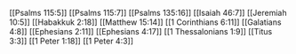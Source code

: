 [[Psalms 115:5]]
[[Psalms 115:7]]
[[Psalms 135:16]]
[[Isaiah 46:7]]
[[Jeremiah 10:5]]
[[Habakkuk 2:18]]
[[Matthew 15:14]]
[[1 Corinthians 6:11]]
[[Galatians 4:8]]
[[Ephesians 2:11]]
[[Ephesians 4:17]]
[[1 Thessalonians 1:9]]
[[Titus 3:3]]
[[1 Peter 1:18]]
[[1 Peter 4:3]]

